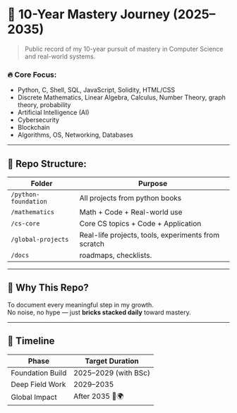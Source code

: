 # 🧱 10-Year Mastery Journey (2025–2035)

> Public record of my 10-year pursuit of mastery in Computer Science and real-world systems.

### 🔥 Core Focus:
- Python, C, Shell, SQL, JavaScript, Solidity, HTML/CSS
- Discrete Mathematics, Linear Algebra, Calculus, Number Theory, graph theory, probability 
- Artificial Intelligence (AI)
- Cybersecurity
- Blockchain
- Algorithms, OS, Networking, Databases 

---

## 📁 Repo Structure:

| Folder              | Purpose                                                  |
|---------------------|----------------------------------------------------------|
| `/python-foundation` | All projects from python books                          |
| `/mathematics`       | Math + Code + Real-world use                            |
| `/cs-core`           | Core CS topics + Code + Application                     |
| `/global-projects`   | Real-life projects, tools, experiments from scratch     |
| `/docs`              | roadmaps, checklists.                                   |

---

## 🧠 Why This Repo?

To document every meaningful step in my growth.  
No noise, no hype — just **bricks stacked daily** toward mastery.

---

## 📆 Timeline

| Phase              | Target Duration     |
|--------------------|---------------------|
| Foundation Build   | 2025–2029 (with BSc) |
| Deep Field Work    | 2029–2035            |
| Global Impact      | After 2035 🧠🌍       |
